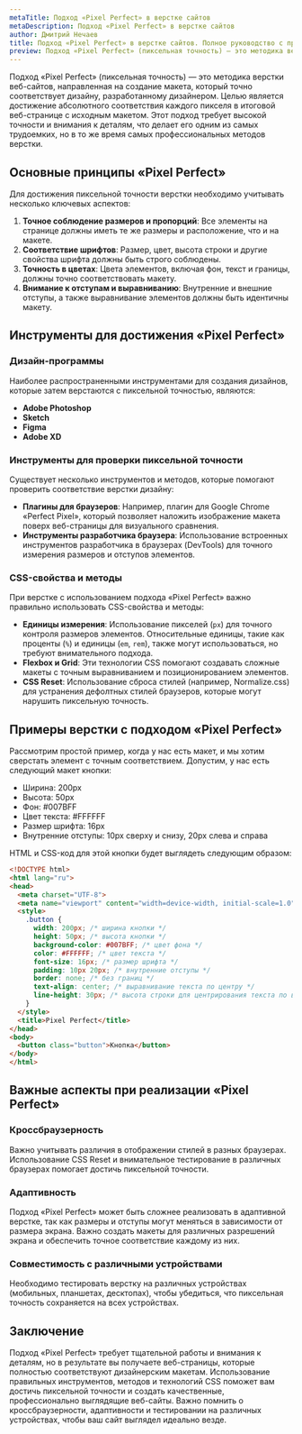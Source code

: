 ```yaml
---
metaTitle: Подход «Pixel Perfect» в верстке сайтов
metaDescription: Подход «Pixel Perfect» в верстке сайтов
author: Дмитрий Нечаев
title: Подход «Pixel Perfect» в верстке сайтов. Полное руководство с примерами
preview: Подход «Pixel Perfect» (пиксельная точность) — это методика верстки веб-сайтов, направленная на создание макета, который точно соответствует дизайну, разработанному дизайнером.
---
```


Подход «Pixel Perfect» (пиксельная точность) — это методика верстки веб-сайтов, направленная на создание макета, который точно соответствует дизайну, разработанному дизайнером. Целью является достижение абсолютного соответствия каждого пикселя в итоговой веб-странице с исходным макетом. Этот подход требует высокой точности и внимания к деталям, что делает его одним из самых трудоемких, но в то же время самых профессиональных методов верстки.

## Основные принципы «Pixel Perfect»

Для достижения пиксельной точности верстки необходимо учитывать несколько ключевых аспектов:

1. **Точное соблюдение размеров и пропорций**: Все элементы на странице должны иметь те же размеры и расположение, что и на макете.
2. **Соответствие шрифтов**: Размер, цвет, высота строки и другие свойства шрифта должны быть строго соблюдены.
3. **Точность в цветах**: Цвета элементов, включая фон, текст и границы, должны точно соответствовать макету.
4. **Внимание к отступам и выравниванию**: Внутренние и внешние отступы, а также выравнивание элементов должны быть идентичны макету.

## Инструменты для достижения «Pixel Perfect»

### Дизайн-программы

Наиболее распространенными инструментами для создания дизайнов, которые затем верстаются с пиксельной точностью, являются:

- **Adobe Photoshop**
- **Sketch**
- **Figma**
- **Adobe XD**

### Инструменты для проверки пиксельной точности

Существует несколько инструментов и методов, которые помогают проверить соответствие верстки дизайну:

- **Плагины для браузеров**: Например, плагин для Google Chrome «Perfect Pixel», который позволяет наложить изображение макета поверх веб-страницы для визуального сравнения.
- **Инструменты разработчика браузера**: Использование встроенных инструментов разработчика в браузерах (DevTools) для точного измерения размеров и отступов элементов.

### CSS-свойства и методы

При верстке с использованием подхода «Pixel Perfect» важно правильно использовать CSS-свойства и методы:

- **Единицы измерения**: Использование пикселей (`px`) для точного контроля размеров элементов. Относительные единицы, такие как проценты (`%`) и единицы (`em`, `rem`), также могут использоваться, но требуют внимательного подхода.
- **Flexbox и Grid**: Эти технологии CSS помогают создавать сложные макеты с точным выравниванием и позиционированием элементов.
- **CSS Reset**: Использование сброса стилей (например, Normalize.css) для устранения дефолтных стилей браузеров, которые могут нарушить пиксельную точность.

## Примеры верстки с подходом «Pixel Perfect»

Рассмотрим простой пример, когда у нас есть макет, и мы хотим сверстать элемент с точным соответствием. Допустим, у нас есть следующий макет кнопки:

- Ширина: 200px
- Высота: 50px
- Фон: #007BFF
- Цвет текста: #FFFFFF
- Размер шрифта: 16px
- Внутренние отступы: 10px сверху и снизу, 20px слева и справа

HTML и CSS-код для этой кнопки будет выглядеть следующим образом:

```html
<!DOCTYPE html>
<html lang="ru">
<head>
  <meta charset="UTF-8">
  <meta name="viewport" content="width=device-width, initial-scale=1.0">
  <style>
    .button {
      width: 200px; /* ширина кнопки */
      height: 50px; /* высота кнопки */
      background-color: #007BFF; /* цвет фона */
      color: #FFFFFF; /* цвет текста */
      font-size: 16px; /* размер шрифта */
      padding: 10px 20px; /* внутренние отступы */
      border: none; /* без границ */
      text-align: center; /* выравнивание текста по центру */
      line-height: 30px; /* высота строки для центрирования текста по вертикали */
    }
  </style>
  <title>Pixel Perfect</title>
</head>
<body>
  <button class="button">Кнопка</button>
</body>
</html>

```

## Важные аспекты при реализации «Pixel Perfect»

### Кроссбраузерность

Важно учитывать различия в отображении стилей в разных браузерах. Использование CSS Reset и внимательное тестирование в различных браузерах помогает достичь пиксельной точности.

### Адаптивность

Подход «Pixel Perfect» может быть сложнее реализовать в адаптивной верстке, так как размеры и отступы могут меняться в зависимости от размера экрана. Важно создать макеты для различных разрешений экрана и обеспечить точное соответствие каждому из них.

### Совместимость с различными устройствами

Необходимо тестировать верстку на различных устройствах (мобильных, планшетах, десктопах), чтобы убедиться, что пиксельная точность сохраняется на всех устройствах.

## Заключение

Подход «Pixel Perfect» требует тщательной работы и внимания к деталям, но в результате вы получаете веб-страницы, которые полностью соответствуют дизайнерским макетам. Использование правильных инструментов, методов и технологий CSS поможет вам достичь пиксельной точности и создать качественные, профессионально выглядящие веб-сайты. Важно помнить о кроссбраузерности, адаптивности и тестировании на различных устройствах, чтобы ваш сайт выглядел идеально везде.